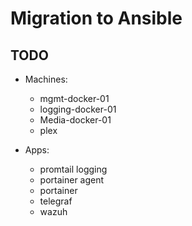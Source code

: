 # Migration to Ansible

## TODO
- Machines:
  - mgmt-docker-01
  - logging-docker-01
  - Media-docker-01
  - plex

- Apps:
  - promtail logging
  - portainer agent
  - portainer
  - telegraf
  - wazuh